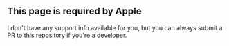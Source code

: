 ## This page is required by Apple
I don't have any support info available for you, but you can always submit a PR to this repository if you're a developer.
